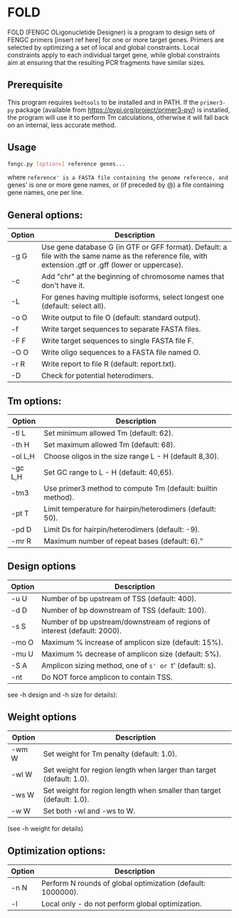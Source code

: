 # FOLD

FOLD (FENGC OLigonucletide Designer) is a program to design sets of FENGC primers [insert ref here]
for one or more target genes. Primers are selected by optimizing a set of local and global constraints.
Local constraints apply to each individual target gene, while global constraints aim at ensuring 
that the resulting PCR fragments have similar sizes.

## Prerequisite
This program requires `bedtools` to be installed and in PATH. If the `primer3-py` package (available from
https://pypi.org/project/primer3-py/) is installed, the program will use it to perform Tm calculations,
otherwise it will fall back on an internal, less accurate method.

## Usage

```bash
fengc.py [options] reference genes...
```

where `reference' is a FASTA file containing the genome reference, and `genes' is one or
more gene names, or (if preceded by @) a file containing gene names, one per line.

## General options:

Option | Description
-------|------------
  -g G  | Use gene database G (in GTF or GFF format). Default: a file with the same name as the reference file, with extension .gtf or .gff (lower or uppercase).
  -c    | Add "chr" at the beginning of chromosome names that don't have it.
  -L    | For genes having multiple isoforms, select longest one (default: select all).
  -o O  | Write output to file O (default: standard output).
  -f    | Write target sequences to separate FASTA files.
  -F F  | Write target sequences to single FASTA file F.
  -O O  | Write oligo sequences to a FASTA file named O.
  -r R  | Write report to file R (default: report.txt).
  -D    | Check for potential heterodimers.

## Tm options:
  
Option | Description
-------|------------
  -tl L   | Set minimum allowed Tm (default: 62).
  -th H   | Set maximum allowed Tm (default: 68).
  -ol L,H | Choose oligos in the size range L - H (default 8,30).
  -gc L,H | Set GC range to L - H (default: 40,65).
  -tm3    | Use primer3 method to compute Tm (default: builtin method).
  -pt T   | Limit temperature for hairpin/heterodimers (default: 50).
  -pd D   | Limit Ds for hairpin/heterodimers (default: -9).
  -mr R   | Maximum number of repeat bases (default: 6)."

## Design options

Option | Description
-------|------------
  -u U  | Number of bp upstream of TSS (default: 400).
  -d D  | Number of bp downstream of TSS (default: 100).
  -s S  | Number of bp upstream/downstream of regions of interest (default: 2000).
  -mo O | Maximum % increase of amplicon size (default: 15%).
  -mu U | Maximum % decrease of amplicon size (default: 5%).
  -S A  | Amplicon sizing method, one of `s' or `t' (default: s).
  -nt   | Do NOT force amplicon to contain TSS.

see -h design and -h size for details):

## Weight options

Option | Description
-------|------------
  -wm W | Set weight for Tm penalty (default: 1.0).
  -wl W | Set weight for region length when larger than target (default: 1.0).
  -ws W | Set weight for region length when smaller than target (default: 1.0).
  -w  W | Set both -wl and -ws to W.

 (see -h weight for details)

## Optimization options:

Option | Description
-------|------------
  -n N | Perform N rounds of global optimization (default: 1000000).
  -l   | Local only - do not perform global optimization.

